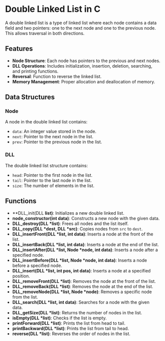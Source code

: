 
# Double Linked List in C

A double linked list is a type of linked list where each node contains a data field and two pointers: one to the next node and one to the previous node. This allows traversal in both directions.

## Features

- **Node Structure**: Each node has pointers to the previous and next nodes.
- **DLL Operations**: Includes initialization, insertion, deletion, searching, and printing functions.
- **Reversal**: Function to reverse the linked list.
- **Memory Management**: Proper allocation and deallocation of memory.

## Data Structures

### Node
A node in the double linked list contains:
- `data`: An integer value stored in the node.
- `next`: Pointer to the next node in the list.
- `prev`: Pointer to the previous node in the list.

### DLL
The double linked list structure contains:
- `head`: Pointer to the first node in the list.
- `tail`: Pointer to the last node in the list.
- `size`: The number of elements in the list.

## Functions

- **DLL_init(DLL **list)**: Initializes a new double linked list.
- **node_constructor(int data)**: Constructs a new node with the given data.
- **DLL_destroy(DLL *list)**: Frees all nodes and the list itself.
- **DLL_copy(DLL *dest, DLL *src)**: Copies nodes from `src` to `dest`.
- **DLL_insertFront(DLL *list, int data)**: Inserts a node at the front of the list.
- **DLL_insertBack(DLL *list, int data)**: Inserts a node at the end of the list.
- **DLL_insertAfter(DLL *list, Node *node, int data)**: Inserts a node after a specified node.
- **DLL_insertBefore(DLL *list, Node *node, int data)**: Inserts a node before a specified node.
- **DLL_insert(DLL *list, int pos, int data)**: Inserts a node at a specified position.
- **DLL_removeFront(DLL *list)**: Removes the node at the front of the list.
- **DLL_removeBack(DLL *list)**: Removes the node at the end of the list.
- **DLL_removeNode(DLL *list, Node *node)**: Removes a specific node from the list.
- **DLL_search(DLL *list, int data)**: Searches for a node with the given data.
- **DLL_getSize(DLL *list)**: Returns the number of nodes in the list.
- **isEmpty(DLL *list)**: Checks if the list is empty.
- **printForward(DLL *list)**: Prints the list from head to tail.
- **printBackward(DLL *list)**: Prints the list from tail to head.
- **reverse(DLL *list)**: Reverses the order of nodes in the list.

